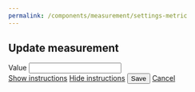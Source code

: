 ```yaml
---
permalink: /components/measurement/settings-metric
---
```

<!-- Start of /components/measurement/settings-metric -->
<div class="container">
<div class="row">
<div class="col-sm-8 offset-sm-2 col-md-6 offset-md-3 mt-2" id="settings-inner">
<h2 id='measurement-main-title'>Update measurement</h2>
<form id="settings-form">
    <!-- username -->
    <div class="input-group key-sm mt-4">
        <span class="input-group-addon td-key">Value</span>
        <input class="form-number form-control text-right" id="m" name="m" value="" type="number" step="any" min="0">
        <span class="input-group-addon form-units"></span>
    </div>
    <div id="loader" class="text-right">
        <a id="show-instructions" href="#loader" class="btn btn-outline-primary mt-5">Show instructions</a>
        <a id="hide-instructions" href="#loader" class="btn btn-outline-primary mt-5 hidden">Hide instructions</a>
        <button type="submit" class="btn btn-primary mt-5 poh">Save</button>
        <a href="#loader" class="btn btn-outline-info mt-5 close-modal">Cancel</a>
    </div>
</form>
<div id="instructions" class="mt-5"><div>
</div>
</div>
</div>
<!-- End of /components/measurement/settings-metric -->
